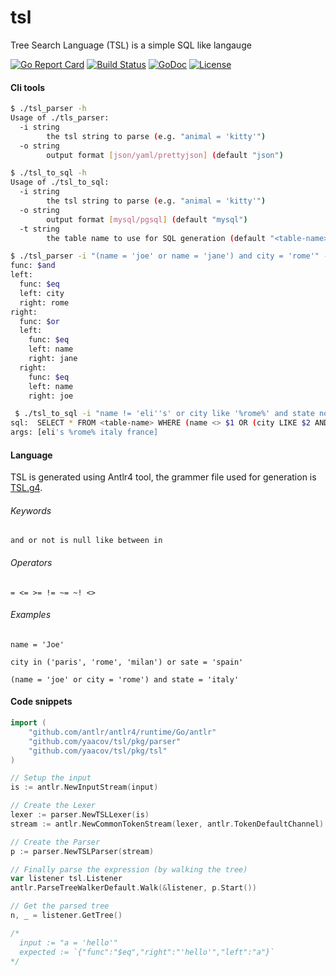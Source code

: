 # tsl
Tree Search Language (TSL) is a simple SQL like langauge

[![Go Report Card](https://goreportcard.com/badge/github.com/yaacov/tsl)](https://goreportcard.com/report/github.com/yaacov/tsl)
[![Build Status](https://travis-ci.org/yaacov/tsl.svg?branch=master)](https://travis-ci.org/yaacov/tsl)
[![GoDoc](https://godoc.org/github.com/yaacov/tsl/pkg/tsl?status.svg)](https://godoc.org/github.com/yaacov/tsl/pkg/tsl)
[![License](https://img.shields.io/badge/License-Apache%202.0-blue.svg)](https://opensource.org/licenses/Apache-2.0)


#### Cli tools
``` bash
$ ./tsl_parser -h
Usage of ./tls_parser:
  -i string
    	the tsl string to parse (e.g. "animal = 'kitty'")
  -o string
    	output format [json/yaml/prettyjson] (default "json")
```

``` bash
$ ./tsl_to_sql -h
Usage of ./tsl_to_sql:
  -i string
    	the tsl string to parse (e.g. "animal = 'kitty'")
  -o string
    	output format [mysql/pgsql] (default "mysql")
  -t string
    	the table name to use for SQL generation (default "<table-name>")

```

``` bash
$ ./tsl_parser -i "(name = 'joe' or name = 'jane') and city = 'rome'" -o yaml
func: $and
left:
  func: $eq
  left: city
  right: rome
right:
  func: $or
  left:
    func: $eq
    left: name
    right: jane
  right:
    func: $eq
    left: name
    right: joe
```
``` bash
 $ ./tsl_to_sql -i "name != 'eli''s' or city like '%rome%' and state not between 'italy' and 'france'" -o pgsql
sql:  SELECT * FROM <table-name> WHERE (name <> $1 OR (city LIKE $2 AND state NOT BETWEEN $3 AND $4))
args: [eli's %rome% italy france]

```

#### Language

TSL is generated using Antlr4 tool, the grammer file used for generation is [TSL.g4](/TSL.g4).

###### Keywords
```
and or not is null like between in 
```
###### Operators
```
= <= >= != ~= ~! <>
```
###### Examples
```
name = 'Joe'
```
```
city in ('paris', 'rome', 'milan') or sate = 'spain'
```
```
(name = 'joe' or city = 'rome') and state = 'italy'
```

#### Code snippets

``` go
import (
	"github.com/antlr/antlr4/runtime/Go/antlr"
	"github.com/yaacov/tsl/pkg/parser"
	"github.com/yaacov/tsl/pkg/tsl"
)
```
``` go
// Setup the input
is := antlr.NewInputStream(input)

// Create the Lexer
lexer := parser.NewTSLLexer(is)
stream := antlr.NewCommonTokenStream(lexer, antlr.TokenDefaultChannel)

// Create the Parser
p := parser.NewTSLParser(stream)

// Finally parse the expression (by walking the tree)
var listener tsl.Listener
antlr.ParseTreeWalkerDefault.Walk(&listener, p.Start())

// Get the parsed tree
n, _ = listener.GetTree()

/*
  input := "a = 'hello'"
  expected := `{"func":"$eq","right":"'hello'","left":"a"}`
*/
```

